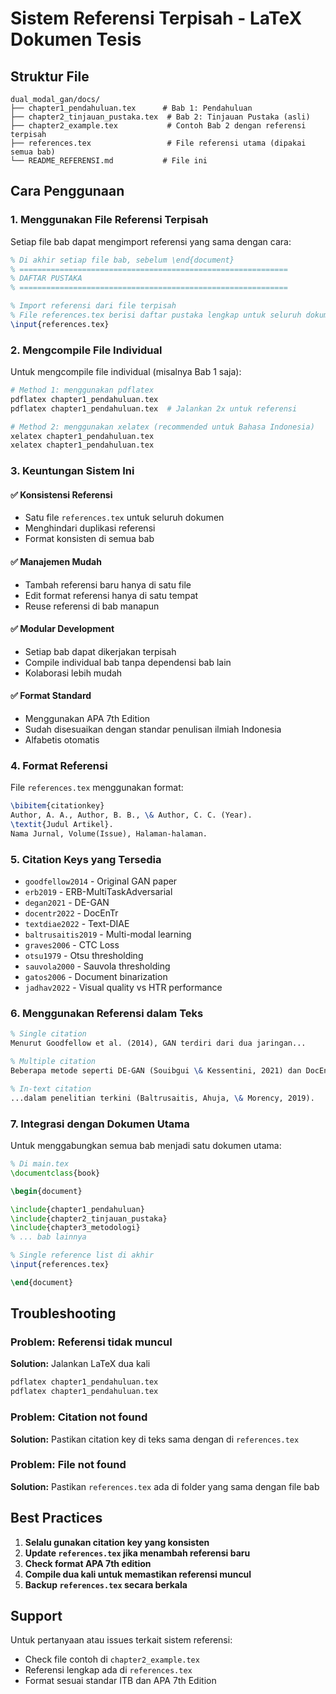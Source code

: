 # Sistem Referensi Terpisah - LaTeX Dokumen Tesis

## Struktur File

```
dual_modal_gan/docs/
├── chapter1_pendahuluan.tex      # Bab 1: Pendahuluan
├── chapter2_tinjauan_pustaka.tex  # Bab 2: Tinjauan Pustaka (asli)
├── chapter2_example.tex           # Contoh Bab 2 dengan referensi terpisah
├── references.tex                 # File referensi utama (dipakai semua bab)
└── README_REFERENSI.md           # File ini
```

## Cara Penggunaan

### 1. Menggunakan File Referensi Terpisah

Setiap file bab dapat mengimport referensi yang sama dengan cara:

```latex
% Di akhir setiap file bab, sebelum \end{document}
% ============================================================
% DAFTAR PUSTAKA
% ============================================================

% Import referensi dari file terpisah
% File references.tex berisi daftar pustaka lengkap untuk seluruh dokumen
\input{references.tex}
```

### 2. Mengcompile File Individual

Untuk mengcompile file individual (misalnya Bab 1 saja):

```bash
# Method 1: menggunakan pdflatex
pdflatex chapter1_pendahuluan.tex
pdflatex chapter1_pendahuluan.tex  # Jalankan 2x untuk referensi

# Method 2: menggunakan xelatex (recommended untuk Bahasa Indonesia)
xelatex chapter1_pendahuluan.tex
xelatex chapter1_pendahuluan.tex
```

### 3. Keuntungan Sistem Ini

#### ✅ **Konsistensi Referensi**
- Satu file `references.tex` untuk seluruh dokumen
- Menghindari duplikasi referensi
- Format konsisten di semua bab

#### ✅ **Manajemen Mudah**
- Tambah referensi baru hanya di satu file
- Edit format referensi hanya di satu tempat
- Reuse referensi di bab manapun

#### ✅ **Modular Development**
- Setiap bab dapat dikerjakan terpisah
- Compile individual bab tanpa dependensi bab lain
- Kolaborasi lebih mudah

#### ✅ **Format Standard**
- Menggunakan APA 7th Edition
- Sudah disesuaikan dengan standar penulisan ilmiah Indonesia
- Alfabetis otomatis

### 4. Format Referensi

File `references.tex` menggunakan format:

```latex
\bibitem{citationkey}
Author, A. A., Author, B. B., \& Author, C. C. (Year).
\textit{Judul Artikel}.
Nama Jurnal, Volume(Issue), Halaman-halaman.
```

### 5. Citation Keys yang Tersedia

- `goodfellow2014` - Original GAN paper
- `erb2019` - ERB-MultiTaskAdversarial
- `degan2021` - DE-GAN
- `docentr2022` - DocEnTr
- `textdiae2022` - Text-DIAE
- `baltrusaitis2019` - Multi-modal learning
- `graves2006` - CTC Loss
- `otsu1979` - Otsu thresholding
- `sauvola2000` - Sauvola thresholding
- `gatos2006` - Document binarization
- `jadhav2022` - Visual quality vs HTR performance

### 6. Menggunakan Referensi dalam Teks

```latex
% Single citation
Menurut Goodfellow et al. (2014), GAN terdiri dari dua jaringan...

% Multiple citation
Beberapa metode seperti DE-GAN (Souibgui \& Kessentini, 2021) dan DocEnTr (Souibgui et al., 2022)...

% In-text citation
...dalam penelitian terkini (Baltrusaitis, Ahuja, \& Morency, 2019).
```

### 7. Integrasi dengan Dokumen Utama

Untuk menggabungkan semua bab menjadi satu dokumen utama:

```latex
% Di main.tex
\documentclass{book}

\begin{document}

\include{chapter1_pendahuluan}
\include{chapter2_tinjauan_pustaka}
\include{chapter3_metodologi}
% ... bab lainnya

% Single reference list di akhir
\input{references.tex}

\end{document}
```

## Troubleshooting

### Problem: Referensi tidak muncul
**Solution:** Jalankan LaTeX dua kali
```bash
pdflatex chapter1_pendahuluan.tex
pdflatex chapter1_pendahuluan.tex
```

### Problem: Citation not found
**Solution:** Pastikan citation key di teks sama dengan di `references.tex`

### Problem: File not found
**Solution:** Pastikan `references.tex` ada di folder yang sama dengan file bab

## Best Practices

1. **Selalu gunakan citation key yang konsisten**
2. **Update `references.tex` jika menambah referensi baru**
3. **Check format APA 7th edition**
4. **Compile dua kali untuk memastikan referensi muncul**
5. **Backup `references.tex` secara berkala**

## Support

Untuk pertanyaan atau issues terkait sistem referensi:
- Check file contoh di `chapter2_example.tex`
- Referensi lengkap ada di `references.tex`
- Format sesuai standar ITB dan APA 7th Edition